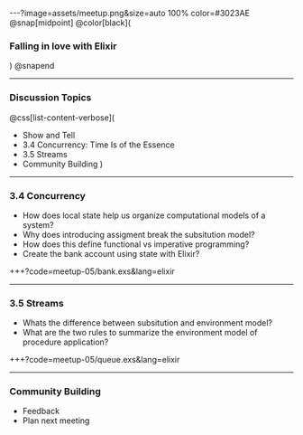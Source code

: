 ---?image=assets/meetup.png&size=auto 100% color=#3023AE
@snap[midpoint]
@color[black](
### Falling in love with Elixir
)
@snapend

---
### Discussion Topics
@css[list-content-verbose](
- Show and Tell
- 3.4 Concurrency: Time Is of the Essence
- 3.5 Streams
- Community Building
)

---
### 3.4 Concurrency
- How does local state help us organize computational models of a system?
- Why does introducing assigment break the subsitution model?
- How does this define functional vs imperative programming?
- Create the bank account using state with Elixir?

+++?code=meetup-05/bank.exs&lang=elixir

---
### 3.5 Streams
- Whats the difference between subsitution and environment model?
- What are the two rules to summarize the environment model of procedure
  application?



+++?code=meetup-05/queue.exs&lang=elixir

---
### Community Building
- Feedback
- Plan next meeting
